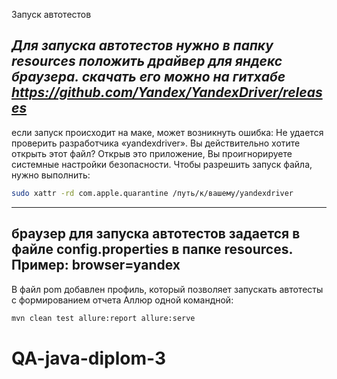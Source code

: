 Запуск автотестов

*Для запуска автотестов нужно в папку resources  положить драйвер для яндекс браузера.
скачать его можно на гитхабе https://github.com/Yandex/YandexDriver/releases*
------------------------------------------------
если запуск происходит на маке, может возникнуть ошибка:
Не удается проверить разработчика «yandexdriver». Вы действительно хотите открыть этот файл?
Открыв это приложение, Вы проигнорируете системные настройки безопасности.
Чтобы разрешить запуск файла, нужно выполнить:
```bash
sudo xattr -rd com.apple.quarantine /путь/к/вашему/yandexdriver
```
------------------------------------------------
браузер для запуска автотестов задается в файле config.properties в папке resources.
Пример:
browser=yandex
------------------------------------------------
В файл pom добавлен профиль, который позволяет запускать автотесты с формированием отчета Аллюр одной
командной: 
```bash
mvn clean test allure:report allure:serve  
```
# QA-java-diplom-3
